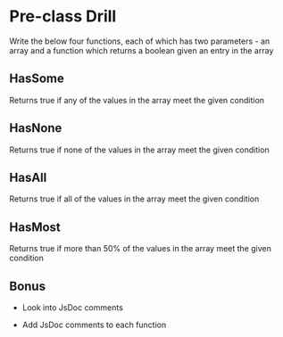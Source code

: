 # Pre-class Drill

Write the below four functions, each of which has two parameters - an array and a function which returns a boolean given an entry in the array

## HasSome

Returns true if any of the values in the array meet the given condition

## HasNone

Returns true if none of the values in the array meet the given condition

## HasAll

Returns true if all of the values in the array meet the given condition

## HasMost

Returns true if more than 50% of the values in the array meet the given condition

## Bonus

- Look into JsDoc comments

- Add JsDoc comments to each function
